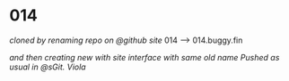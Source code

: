 014
===

*cloned by renaming repo on @github site*
014 --> 014.buggy.fin

*and then creating new with site interface with same old name*
*Pushed as usual in @sGit.*
*Viola*